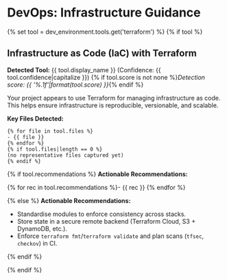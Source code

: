 # DevOps: Infrastructure Guidance

{% set tool = dev_environment.tools.get('terraform') %}
{% if tool %}

## Infrastructure as Code (IaC) with Terraform

**Detected Tool:** {{ tool.display_name }} (Confidence:
{{ tool.confidence|capitalize }})
{% if tool.score is not none %}_Detection score:
{{ '%.1f'|format(tool.score) }}_{% endif %}

Your project appears to use Terraform for managing infrastructure as code. This
helps ensure infrastructure is reproducible, versionable, and scalable.

**Key Files Detected:**
```text
{% for file in tool.files %}
- {{ file }}
{% endfor %}
{% if tool.files|length == 0 %}
(no representative files captured yet)
{% endif %}
```

{% if tool.recommendations %}
**Actionable Recommendations:**

{% for rec in tool.recommendations %}- {{ rec }}
{% endfor %}

{% else %}
**Actionable Recommendations:**

- Standardise modules to enforce consistency across stacks.
- Store state in a secure remote backend (Terraform Cloud, S3 + DynamoDB, etc.).
- Enforce `terraform fmt`/`terraform validate` and plan scans (`tfsec`,
  `checkov`) in CI.

{% endif %}

{% endif %}

